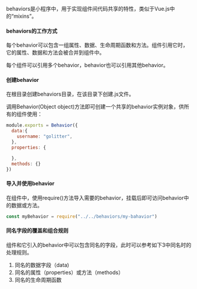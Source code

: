 behaviors是小程序中，用于实现组件间代码共享的特性，类似于Vue.js中的“mixins”。

#### behaviors的工作方式

每个behavior可以包含一组属性、数据、生命周期函数和方法。组件引用它时，它的属性、数据和方法会被合并到组件中。

每个组件可以引用多个behavior，behavior也可以引用其他behavior。

#### 创建behavior

在根目录创建behaviors目录，在该目录下创建.js文件。

调用Behavior(Object object)方法即可创建一个共享的behavior实例对象，供所有的组件使用：

```js
module.exports = Behavior({
  data:{
    username: "golitter",
  },
  properties: {

  },
  methods: {}
})
```

#### 导入并使用behavior

在组件中，使用require()方法导入需要的behavior，挂载后即可访问behavior中的数据或方法。

```js
const myBehavior = require("../../behaviors/my-bahavior")
```

#### 同名字段的覆盖和组合规则

组件和它引入的behavior中可以包含同名的字段，此时可以参考如下3中同名时的处理规则。

1. 同名的数据字段（data)
2. 同名的属性（properties）或方法（methods）
3. 同名的生命周期函数

